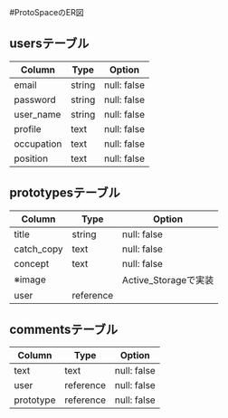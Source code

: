 #ProtoSpaceのER図

## usersテーブル
| Column     | Type     | Option      |
| ---------- | -------- | ----------- |
| email      | string   | null: false |
| password   | string   | null: false |
| user_name  | string   | null: false |
| profile    | text     | null: false |
| occupation | text     | null: false |
| position   | text     | null: false |

## prototypesテーブル
| Column     | Type      | Option            |
| ---------- | --------- | ----------------  |
| title      | string    | null: false       |
| catch_copy | text      | null: false       | 
| concept    | text      | null: false       |
| ※image     |           | Active_Storageで実装 |
| user       | reference |                   |

## commentsテーブル
| Column    | Type       | Option           |
| --------- | ---------- | ---------------- |
| text      | text       | null: false      |
| user      | reference  | null: false      |
| prototype | reference  | null: false      |

